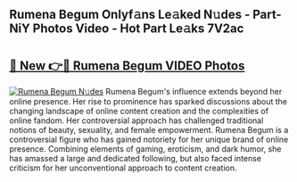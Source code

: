 ## Rumena Begum Onlyf𝚊ns Le𝚊ked N𝚞des - Part-NiY Photos Video - Hot Part Le𝚊ks 7V2ac

# <h2><a href="http://ab55457.deff.icu/?id=Rumena+Begum">🔗 New 👉🔴 Rumena Begum VIDEO Photos</a></h2>

[![Rumena Begum N𝚞des](https://i.imgur.com/rIISA9y.gif)](http://ab55457.deff.icu/?id=Rumena+Begum)
Rumena Begum's influence extends beyond her online presence. Her rise to prominence has sparked discussions about the changing landscape of online content creation and the complexities of online fandom. Her controversial approach has challenged traditional notions of beauty, sexuality, and female empowerment. Rumena Begum is a controversial figure who has gained notoriety for her unique brand of online presence. Combining elements of gaming, eroticism, and dark humor, she has amassed a large and dedicated following, but also faced intense criticism for her unconventional approach to content creation.
